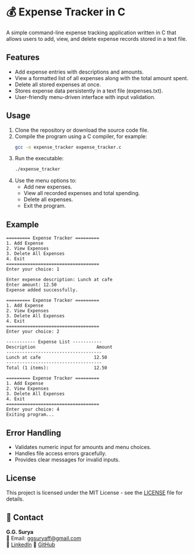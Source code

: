 # 💰 Expense Tracker in C

A simple command-line expense tracking application written in C that allows users to add, view, and delete expense records stored in a text file.

## Features

- Add expense entries with descriptions and amounts.
- View a formatted list of all expenses along with the total amount spent.
- Delete all stored expenses at once.
- Stores expense data persistently in a text file (expenses.txt).
- User-friendly menu-driven interface with input validation.

## Usage

1. Clone the repository or download the source code file.
2. Compile the program using a C compiler, for example:
   ```bash
   gcc -o expense_tracker expense_tracker.c
3. Run the executable:
   ```bash
   ./expense_tracker
4. Use the menu options to:
   - Add new expenses.
   - View all recorded expenses and total spending.
   - Delete all expenses.
   - Exit the program.

## Example

```
========= Expense Tracker =========
1. Add Expense
2. View Expenses
3. Delete All Expenses
4. Exit
===================================
Enter your choice: 1

Enter expense description: Lunch at cafe
Enter amount: 12.50
Expense added successfully.

========= Expense Tracker =========
1. Add Expense
2. View Expenses
3. Delete All Expenses
4. Exit
===================================
Enter your choice: 2

----------- Expense List -----------
Description                       Amount
------------------------------------
Lunch at cafe                    12.50
------------------------------------
Total (1 items):                 12.50

========= Expense Tracker =========
1. Add Expense
2. View Expenses
3. Delete All Expenses
4. Exit
===================================
Enter your choice: 4
Exiting program...
```

## Error Handling

- Validates numeric input for amounts and menu choices.
- Handles file access errors gracefully.
- Provides clear messages for invalid inputs.
   
## License

This project is licensed under the MIT License - see the [LICENSE](https://github.com/ggsurya/C-Projects/blob/main/LICENSE) file for details.

## 📩 Contact

**G.G. Surya**  
📧 Email: ggsuryaff@gmail.com  
🔗 [LinkedIn](https://www.linkedin.com/in/g-g-surya-5aa9312b4)
🔗 [GitHub](https://github.com/ggsurya)
